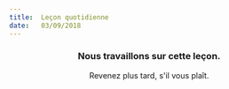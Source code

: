 ```yaml
---
title:  Leçon quotidienne
date:   03/09/2018
---
```


### <center>Nous travaillons sur cette leçon.</center>
<center>Revenez plus tard, s'il vous plaît.</center>